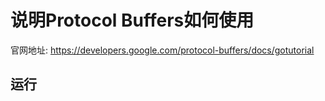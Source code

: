 # 说明Protocol Buffers如何使用
官网地址: https://developers.google.com/protocol-buffers/docs/gotutorial

## 运行
